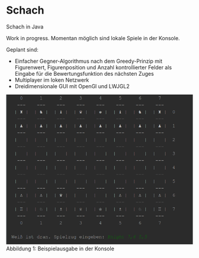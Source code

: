 # Schach
Schach in Java

Work in progress.
Momentan möglich sind lokale Spiele in der Konsole.

Geplant sind:
- Einfacher Gegner-Algorithmus nach dem Greedy-Prinzip mit Figurenwert, Figurenposition  und Anzahl kontrollierter Felder als Eingabe für die Bewertungsfunktion des nächsten Zuges
- Multiplayer im loken Netzwerk
- Dreidimensionale GUI mit OpenGl und LWJGL2


![Programmausgabe](https://github.com/NiGuts/Schach/blob/master/Schach%20in%20der%20Konsole.png)
Abbildung 1: Beispielausgabe in der Konsole
